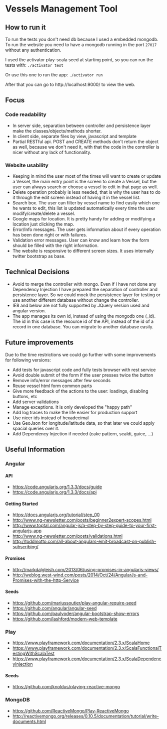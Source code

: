 Vessels Management Tool
=================================

How to run it
---------------------------
To run the tests you don't need db because I used a embedded mongodb.
To run the website you need to have a mongodb running in the port `27017` without any authentication.

I used the activator play-scala seed at starting point, so you can run the tests with:
`./activator test`

Or use this one to run the app:
`./activator run`

After that you can go to http://localhost:9000/ to view the web.


Focus
---------------------------

### Code readability

* In server side, separation between controller and persistence layer make the classes/objects/methods shorter.
* In client side, separate files by view, javascript and template
* Partial RESTful api. POST and CREATE methods don't return the object as well, because we don't need it, 
with that the code in the controller is nicer without any lack of functionality.

### Website usability

* Keeping in mind the user most of the times will want to create or update a Vessel, the main entry point is
the screen to create a Vessel, but the user can always search or choose a vessel to edit in that page as well.
* Delete operation probably is less needed, that is why the user has to do it through the edit screen instead of
having it in the vessel list.
* Search box. The user can filter by vessel name to find easily which one he wants to edit, this list is updated
automatically every time the user modify/create/delete a vessel.
* Google maps for location. It is pretty handy for adding or modifying a location just clicking the map.
* Error/Info messages. The user gets information about if every operation has been done right or with failures.
* Validation error messages. User can know and learn how the form should be filled with the right information.
* The website is responsive to different screen sizes. It uses internally twitter bootstrap as base.


Technical Decisions
---------------------------
* Avoid to merge the controller with mongo. Even if I have not done any Dependency Injection I have prepared the
separation of controller and persistence layer. So we could mock the persistence layer for testing or use another
different database without change the controller.
* IE8 and below are not fully supported by JQuery version used and angular version.
* The app manages its own id, instead of using the mongodb one (_id). The id in this case is the resource id of the API,
instead of the id of a record in one database. You can migrate to another database easily.

Future improvements
---------------------------
Due to the time restrictions we could go further with some improvements for following versions:

* Add tests for javascript code and fully tests browser with rest service
* Avoid double submit of the form if the user presses twice the button
* Remove info/error messages after few seconds
* Reuse vessel html form common parts
* Give more feedback of the actions to the user: loadings, disabling buttons, etc
* Add server validations
* Manage exceptions. It is only developed the "happy path"
* Add log traces to make the life easier for production support
* Use nicer ids instead of hexadecimal
* Use GeoJson for longitude/latitude data, so that later we could apply spacial queries over it.
* Add Dependency Injection if needed (cake pattern, scaldi, guice, ...)


Useful Information
---------------------------

### Angular
#### API
* https://code.angularjs.org/1.3.3/docs/guide
* https://code.angularjs.org/1.3.3/docs/api

#### Getting Started
* https://docs.angularjs.org/tutorial/step_00
* http://www.ng-newsletter.com/posts/beginner2expert-scopes.html
* http://www.toptal.com/angular-js/a-step-by-step-guide-to-your-first-angularjs-app
* http://www.ng-newsletter.com/posts/validations.html
* http://toddmotto.com/all-about-angulars-emit-broadcast-on-publish-subscribing/

#### Promises
* http://markdalgleish.com/2013/06/using-promises-in-angularjs-views/
* http://weblog.west-wind.com/posts/2014/Oct/24/AngularJs-and-Promises-with-the-http-Service

#### Seeds
* https://github.com/mariussoutier/play-angular-require-seed
* https://github.com/angular/angular-seed
* https://github.com/paulyoder/angular-bootstrap-show-errors
* https://github.com/lashford/modern-web-template

### Play
* https://www.playframework.com/documentation/2.3.x/ScalaHome
* https://www.playframework.com/documentation/2.3.x/ScalaFunctionalTestingWithScalaTest
* https://www.playframework.com/documentation/2.3.x/ScalaDependencyInjection

#### Seeds
* https://github.com/knoldus/playing-reactive-mongo

### MongoDB
* https://github.com/ReactiveMongo/Play-ReactiveMongo
* http://reactivemongo.org/releases/0.10.5/documentation/tutorial/write-documents.html


